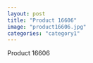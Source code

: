 ```yaml
---
layout: post
title: "Product 16606"
image: "product16606.jpg"
categories: "category1"
---
```

Product 16606
